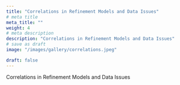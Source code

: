 ```yaml
---
title: "Correlations in Refinement Models and Data Issues"
# meta title
meta_title: ""
weight: 4
# meta description
description: "Correlations in Refinement Models and Data Issues"
# save as draft
image: "/images/gallery/correlations.jpeg"

draft: false
---
```


Correlations in Refinement Models and Data Issues